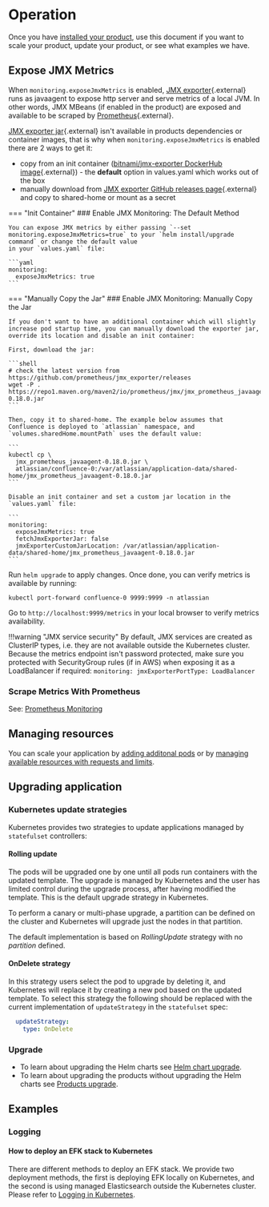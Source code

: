 # Operation
Once you have [installed your product](../userguide/INSTALLATION.md), use this document if you want to scale your product, update your product, or see what examples we have.

## Expose JMX Metrics

When `monitoring.exposeJmxMetrics` is enabled, [JMX exporter](https://github.com/prometheus/jmx_exporter){.external} runs as javaagent to expose http server and serve metrics of a local JVM. In other words, JMX MBeans (if enabled in the product) are exposed and available to be scraped by [Prometheus](https://prometheus.io/){.external}.

[JMX exporter jar](https://github.com/prometheus/jmx_exporter){.external} isn't available in products dependencies or container images, that is why when `monitoring.exposeJmxMetrics`
is enabled there are 2 ways to get it:

* copy from an init container ([bitnami/jmx-exporter DockerHub image](https://hub.docker.com/r/bitnami/jmx-exporter){.external}) - the **default** option in values.yaml which works out of the box
* manually download from [JMX exporter GitHub releases page](https://github.com/prometheus/jmx_exporter/tags){.external} and copy to shared-home or mount as a secret


=== "Init Container"
    ### Enable JMX Monitoring: The Default Method

    You can expose JMX metrics by either passing `--set monitoring.exposeJmxMetrics=true` to your `helm install/upgrade command` or change the default value
    in your `values.yaml` file:

    ```yaml
    monitoring:
      exposeJmxMetrics: true
    ```

=== "Manually Copy the Jar"
    ### Enable JMX Monitoring: Manually Copy the Jar

    If you don't want to have an additional container which will slightly increase pod startup time, you can manually download the exporter jar, override its location and disable an init container:

    First, download the jar:

    ```shell
    # check the latest version from https://github.com/prometheus/jmx_exporter/releases
    wget -P . https://repo1.maven.org/maven2/io/prometheus/jmx/jmx_prometheus_javaagent/0.18.0/jmx_prometheus_javaagent-0.18.0.jar
    ```

    Then, copy it to shared-home. The example below assumes that Confluence is deployed to `atlassian` namespace, and `volumes.sharedHome.mountPath` uses the default value:

    ```
    kubectl cp \
      jmx_prometheus_javaagent-0.18.0.jar \
      atlassian/confluence-0:/var/atlassian/application-data/shared-home/jmx_prometheus_javaagent-0.18.0.jar
    ```

    Disable an init container and set a custom jar location in the `values.yaml` file:

    ```
    monitoring:
      exposeJmxMetrics: true
      fetchJmxExporterJar: false
      jmxExporterCustomJarLocation: /var/atlassian/application-data/shared-home/jmx_prometheus_javaagent-0.18.0.jar
    ```

Run `helm upgrade` to apply changes. Once done, you can verify metrics is available by running:

```
kubectl port-forward confluence-0 9999:9999 -n atlassian 
``` 

Go to `http://localhost:9999/metrics` in your local browser to verify metrics availability.

!!!warning "JMX service security"
    By default, JMX services are created as ClusterIP types, i.e. they are not available outside the Kubernetes cluster.
    Because the metrics endpoint isn't password protected, make sure you protected with SecurityGroup rules (if in AWS)
    when exposing it as a LoadBalancer if required:
    ```
    monitoring:
      jmxExporterPortType: LoadBalancer
    ``` 

### Scrape Metrics With Prometheus

See: [Prometheus Monitoring](../examples/monitoring/PROMETHEUS.md)


## Managing resources

You can scale your application by [adding additonal pods](resource_management/RESOURCE_SCALING.md) or by [managing available resources with requests and limits](resource_management/RESOURCE_SCALING.md).

## Upgrading application

### Kubernetes update strategies
Kubernetes provides two strategies to update applications managed by `statefulset` controllers:

#### Rolling update
The pods will be upgraded one by one until all pods run containers with the updated template. The upgrade is managed by 
Kubernetes and the user has limited control during the upgrade process, after having modified the template. This is the default 
upgrade strategy in Kubernetes. 

To perform a canary or multi-phase upgrade, a partition can be defined on the cluster and Kubernetes will upgrade just 
the nodes in that partition. 

The default implementation is based on *RollingUpdate* strategy with no *partition* defined. 

#### OnDelete strategy
In this strategy users select the pod to upgrade by deleting it, and Kubernetes will replace it by creating a new pod
 based on the updated template. To select this strategy the following should be replaced with the current 
 implementation of `updateStrategy` in the `statefulset` spec:

```yaml
  updateStrategy:
    type: OnDelete
```  

### Upgrade

* To learn about upgrading the Helm charts see [Helm chart upgrade](upgrades/HELM_CHART_UPGRADE.md).  
* To learn about upgrading the products without upgrading the Helm charts see [Products upgrade](upgrades/PRODUCTS_UPGRADE.md).


## Examples
### Logging
#### How to deploy an EFK stack to Kubernetes
There are different methods to deploy an EFK stack. We provide two deployment methods, the first is deploying EFK locally on Kubernetes, and the second is using managed Elasticsearch outside the Kubernetes cluster. Please refer to [Logging in Kubernetes](../examples/logging/efk/EFK.md).

